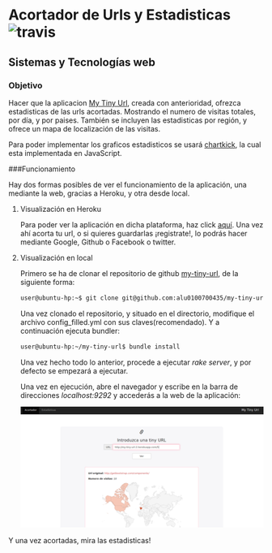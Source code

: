 Acortador de Urls y Estadisticas ![travis](https://travis-ci.org/alu0100700435/my-tiny-url.svg?branch=master)
=========
Sistemas y Tecnologías web
---------------------------

### Objetivo

Hacer que la aplicacion [My Tiny Url], creada con anterioridad, ofrezca estadisticas de las urls acortadas. Mostrando el numero de visitas totales, por día, y por paises. También se incluyen las estadisticas por región, y ofrece un mapa de localización de las visitas. 

Para poder implementar los graficos estadisticos se usará [chartkick], la cual esta implementada en JavaScript.

###Funcionamiento

Hay dos formas posibles de ver el funcionamiento de la aplicación, una mediante la web, gracias a Heroku, y otra desde local.

1. Visualización en Heroku
    
    Para poder ver la aplicación en dicha plataforma, haz click [aquí].
    Una vez ahí acorta tu url, o si quieres guardarlas ¡registrate!, lo podrás hacer mediante Google, Github o Facebook o twitter.

2. Visualización en local

    Primero se ha de clonar el repositorio de github [my-tiny-url], de la siguiente forma: 
    
    ```sh
    user@ubuntu-hp:~$ git clone git@github.com:alu0100700435/my-tiny-url.git
    ```
    Una vez clonado el repositorio, y situado en el directorio, modifique el archivo config_filled.yml con sus claves(recomendado). Y a continuación ejecuta bundler:
    
    ```sh
    user@ubuntu-hp:~/my-tiny-url$ bundle install
    ```
    
    Una vez hecho todo lo anterior, procede a ejecutar *rake server*, y por defecto se empezará a ejecutar.
    
    Una vez en ejecución, abre el navegador y escribe en la barra de direcciones *localhost:9292* y accederás a la web de la aplicación:
    
    ![ejemplo navegador](https://raw.githubusercontent.com/alu0100700435/my-tiny-url/gh-pages/public/img/ejemplo.png)
    
Y una vez acortadas, mira las estadisticas!
    
    
[chartkick]:http://ankane.github.io/chartkick/
[aquí]:http://my-tiny-url-2.herokuapp.com
[my-tiny-url]:https://github.com/alu0100700435/my-tiny-url.git
[My Tiny Url]://my-tiny-url.herokuapp.com
